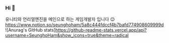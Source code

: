 ### Hi 👋

유니티와 언리얼엔진을 메인으로 하는 게임개발자 입니다 😉
https://www.notion.so/seunghoham/5a8c444fdccf4b7bafd774908609999d
![Anurag's GitHub stats]https://github-readme-stats.vercel.app/api?username=SeunghoHam&show_icons=true&theme=radical
